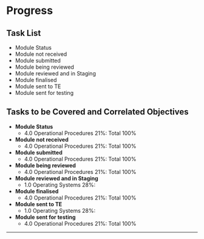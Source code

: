 # Progress

## Task List
- Module Status
- Module not received
- Module submitted
- Module being reviewed
- Module reviewed and in Staging
- Module finalised
- Module sent to TE
- Module sent for testing

## Tasks to be Covered and Correlated Objectives

- **Module Status**  
  - 4.0 Operational Procedures     21%: Total      100%
- **Module not received**  
  - 4.0 Operational Procedures     21%: Total      100%
- **Module submitted**  
  - 4.0 Operational Procedures     21%: Total      100%
- **Module being reviewed**  
  - 4.0 Operational Procedures     21%: Total      100%
- **Module reviewed and in Staging**  
  - 1.0 Operating Systems     28%: 
- **Module finalised**  
  - 4.0 Operational Procedures     21%: Total      100%
- **Module sent to TE**  
  - 1.0 Operating Systems     28%: 
- **Module sent for testing**  
  - 4.0 Operational Procedures     21%: Total      100%

---
